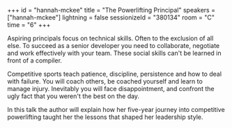 +++
id = "hannah-mckee"
title = "The Powerlifting Principal"
speakers = ["hannah-mckee"]
lightning = false
sessionizeId = "380134"
room = "C"
time = "6"
+++

Aspiring principals focus on technical skills. Often to the exclusion of all else. To succeed as a senior developer you need to collaborate, negotiate and work effectively with your team. These social skills can't be learned in front of a compiler. 

Competitive sports teach patience, discipline, persistence and how to deal with failure. You will coach others, be coached yourself and learn to manage injury. Inevitably you will face disappointment, and confront the ugly fact that you weren't the best on the day. 

In this talk the author will explain how her five-year journey into competitive powerlifting taught her the lessons that shaped her leadership style.